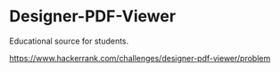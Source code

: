 # Designer-PDF-Viewer
Educational source for students.

https://www.hackerrank.com/challenges/designer-pdf-viewer/problem

